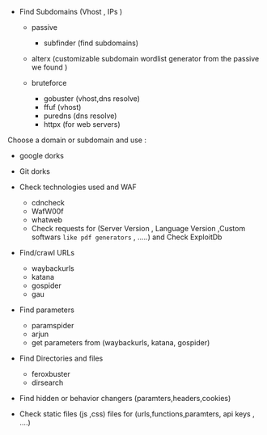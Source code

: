
- Find Subdomains  (Vhost , IPs )

    - passive
        - subfinder     (find subdomains)
     
    - alterx     (customizable subdomain wordlist generator from the passive we found )
    - bruteforce
        - gobuster (vhost,dns resolve)
        - ffuf (vhost)
        - puredns   (dns resolve)
        - httpx     (for web servers)


Choose a domain or subdomain and use : 
- google dorks
- Git dorks


- Check technologies used and WAF
    - cdncheck      
    - WafW00f
    - whatweb
    - Check requests for (Server Version , Language Version ,Custom softwars `like pdf generators` , .....) and Check ExploitDb
          
- Find/crawl URLs 
    - waybackurls
    - katana
    - gospider
    - gau
 
- Find parameters
    - paramspider
    - arjun
    - get parameters from (waybackurls, katana, gospider)

- Find Directories and files
    - feroxbuster 
    - dirsearch   


- Find hidden or behavior changers (paramters,headers,cookies)
- Check static files (js ,css) files for (urls,functions,paramters, api keys , ....)



